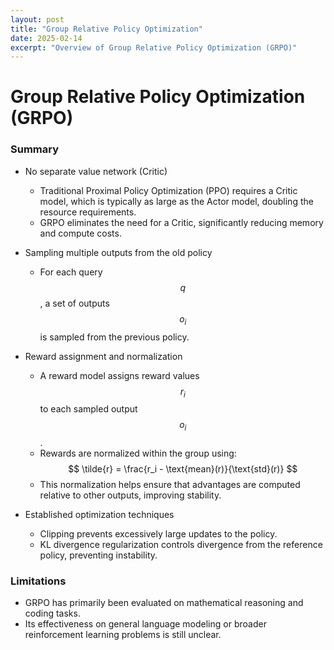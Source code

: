 ```yaml
---
layout: post
title: "Group Relative Policy Optimization"
date: 2025-02-14
excerpt: "Overview of Group Relative Policy Optimization (GRPO)"
---
```


# **Group Relative Policy Optimization (GRPO)**

### Summary
- No separate value network (Critic)
  - Traditional Proximal Policy Optimization (PPO) requires a Critic model, which is typically as large as the Actor model, doubling the resource requirements.
  - GRPO eliminates the need for a Critic, significantly reducing memory and compute costs.

- Sampling multiple outputs from the old policy
  - For each query $$ q $$, a set of outputs $$ o_i $$ is sampled from the previous policy.

- Reward assignment and normalization
  - A reward model assigns reward values $$ r_i $$ to each sampled output $$ o_i $$.
  - Rewards are normalized within the group using:  
$$
\tilde{r} = \frac{r_i - \text{mean}(r)}{\text{std}(r)}
$$
  - This normalization helps ensure that advantages are computed relative to other outputs, improving stability.

- Established optimization techniques
  - Clipping prevents excessively large updates to the policy.
  - KL divergence regularization controls divergence from the reference policy, preventing instability.

### Limitations
- GRPO has primarily been evaluated on mathematical reasoning and coding tasks.
- Its effectiveness on general language modeling or broader reinforcement learning problems is still unclear.
